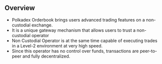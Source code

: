 
## Overview
- Polkadex Orderbook brings users advanced trading features on a non-custodial exchange. 
- It is a unique gateway mechanism that allows users to trust a non-custodial operator 
- Non Custodial Operator is at the same time capable of executing trades in a Level-2 environment at very high speed. 
- Since this operator has no control over funds, transactions are peer-to-peer and fully decentralized.
